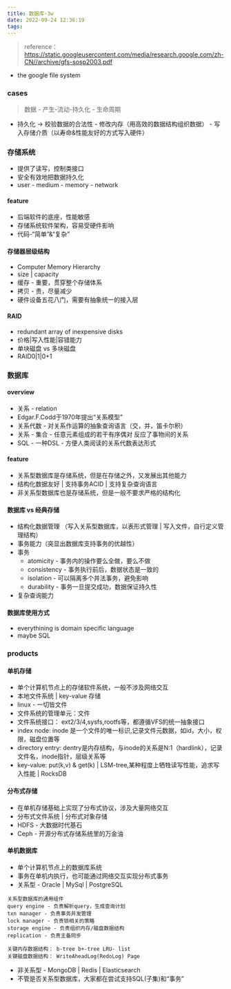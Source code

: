 ```yaml
---
title: 数据库-3w
date: 2022-09-24 12:36:19
tags:
---
```

> reference： https://static.googleusercontent.com/media/research.google.com/zh-CN//archive/gfs-sosp2003.pdf

- the google file system

### cases
> 数据 - 产生-流动-持久化 - 生命周期

- 持久化 -> 校验数据的合法性 - 修改内存（用高效的数据结构组织数据） - 写入存储介质（以寿命&性能友好的方式写入硬件）


### 存储系统
- 提供了读写，控制类接口
- 安全有效地把数据持久化
- user - medium - memory - network

#### feature
- 后端软件的底座，性能敏感
- 存储系统软件架构，容易受硬件影响
- 代码-“简单”&“复杂”

#### 存储器层级结构
- Computer Memory Hierarchy
- size | capacity
- 缓存 - 重要，贯穿整个存储体系
- 拷贝 - 贵，尽量减少
- 硬件设备五花八门，需要有抽象统一的接入层

#### RAID
- redundant array of inexpensive disks
- 价格|写入性能|容错能力
- 单块磁盘 vs 多块磁盘
- RAID0|1|0+1

### 数据库
#### overview
- 关系 - relation
- Edgar.F.Codd于1970年提出“关系模型”
- 关系代数 - 对关系作运算的抽象查询语言（交，并，笛卡尔积）
- 关系 - 集合 - 任意元素组成的若干有序偶对 反应了事物间的关系
- SQL - 一种DSL - 方便人类阅读的关系代数表达形式

#### feature
- 关系型数据库是存储系统，但是在存储之外，又发展出其他能力
- 结构化数据友好 | 支持事务ACID | 支持复杂查询语言
- 非关系型数据库也是存储系统，但是一般不要求严格的结构化

#### 数据库 vs 经典存储
- 结构化数据管理 （写入关系型数据库，以表形式管理 | 写入文件，自行定义管理结构）
- 事务能力（突显出数据库支持事务的优越性）
- 事务
  - atomicity - 事务内的操作要么全做，要么不做
  - consistency - 事务执行前后，数据状态是一致的
  - isolation - 可以隔离多个并法事务，避免影响
  - durability - 事务一旦提交成功，数据保证持久性
- 复杂查询能力

#### 数据库使用方式
- everythining is domain specific language
- maybe SQL

### products
#### 单机存储
- 单个计算机节点上的存储软件系统，一般不涉及网络交互
- 本地文件系统 | key-value 存储
- linux - 一切皆文件
- 文件系统的管理单元：文件
- 文件系统接口： ext2/3/4,sysfs,rootfs等，都遵循VFS的统一抽象接口
- index node: inode 是一个文件的唯一标识,记录文件元数据，如id，大小，权限，磁盘位置等
- directory entry: dentry是内存结构，与inode的关系是N:1（hardlink），记录文件名，inode指针，层级关系等
- key-value: put(k,v) & get(k)  |  LSM-tree,某种程度上牺牲读写性能，追求写入性能 | RocksDB

#### 分布式存储
- 在单机存储基础上实现了分布式协议，涉及大量网络交互
- 分布式文件系统 | 分布式对象存储
- HDFS - 大数据时代基石
- Ceph - 开源分布式存储系统里的万金油


#### 单机数据库
- 单个计算机节点上的数据库系统
- 事务在单机内执行，也可能通过网络交互实现分布式事务
- 关系型 - Oracle | MySql | PostgreSQL
```
关系型数据库的通用组件
query engine - 负责解析query，生成查询计划
txn manager - 负责事务并发管理
lock manager - 负责锁相关的策略
storage engine - 负责组织内存/磁盘数据结构
replication - 负责主备同步

关键内存数据结构： b-tree b+-tree LRU- list
关键磁盘数据结构： WriteAheadLog(RedoLog) Page
```
- 非关系型 - MongoDB | Redis | Elasticsearch
- 不管是否关系型数据库，大家都在尝试支持SQL(子集)和“事务”
